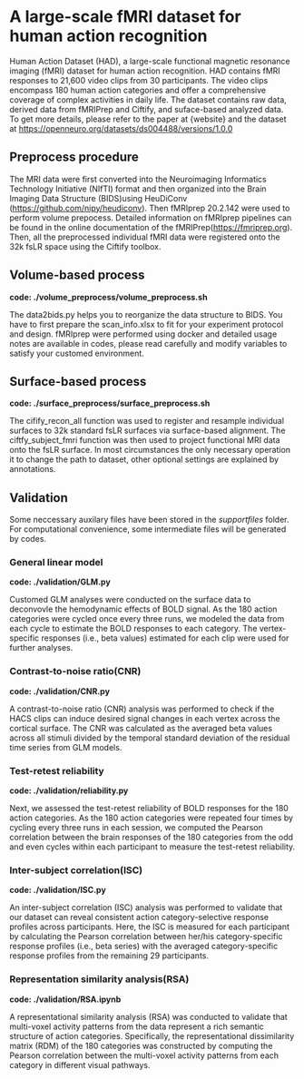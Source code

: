 # A large-scale fMRI dataset for human action recognition
Human Action Dataset (HAD), a large-scale functional magnetic resonance imaging (fMRI) dataset for human action recognition. HAD contains fMRI responses to 21,600 video clips from 30 participants. The video clips encompass 180 human action categories and offer a comprehensive coverage of complex activities in daily life. The dataset contains raw data, derived data from fMRIPrep and Ciftify, and suface-based analyzed data.   
To get more details, please refer to the paper at {website} and the dataset at https://openneuro.org/datasets/ds004488/versions/1.0.0

## Preprocess procedure
The MRI data were first converted into the Neuroimaging Informatics Technology Initiative (NIfTI) format and then organized into the Brain Imaging Data Structure (BIDS)using HeuDiConv (https://github.com/nipy/heudiconv). Then fMRIprep 20.2.142 were used to perform volume prepocess. Detailed information on fMRIprep pipelines can be found in the online documentation of the fMRIPrep(https://fmriprep.org). Then, all the preprocessed individual fMRI data were registered onto the 32k fsLR space using the Ciftify toolbox.

## Volume-based process
**code: ./volume_preprocess/volume_preprocess.sh**

The data2bids.py helps you to reorganize the data structure to BIDS. You have to first prepare the scan_info.xlsx to fit for your experiment protocol and design. 
fMRIprep were performed using docker and detailed usage notes are available in codes, please read carefully and modify variables to satisfy your customed environment.

## Surface-based process
**code: ./surface_preprocess/surface_preprocess.sh**

The cifify_recon_all function was used to register and resample individual surfaces to 32k standard fsLR surfaces via surface-based alignment. The ciftfy_subject_fmri function was then used to project functional MRI data onto the fsLR surface. 
In most circumstances the only necessary operation it to change the path to dataset, other optional settings are explained by annotations.

## Validation
Some neccessary auxilary files have been stored in the *supportfiles* folder.
For computational convenience, some intermediate files will be generated by codes.
### General linear model

**code: ./validation/GLM.py**

Customed GLM analyses were conducted on the surface data to deconvovle the hemodynamic effects of BOLD signal. As the 180 action categories were cycled once every three runs, we modeled the data from each cycle to estimate the BOLD responses to each category. The vertex-specific responses (i.e., beta values) estimated for each clip were used for further analyses.

### Contrast-to-noise ratio(CNR)

**code: ./validation/CNR.py**

A contrast-to-noise ratio (CNR) analysis was performed to check if the HACS clips can induce desired signal changes in each vertex across the cortical surface. The CNR was calculated as the averaged beta values across all stimuli divided by the temporal standard deviation of the residual time series from GLM models. 

### Test-retest reliability

**code: ./validation/reliability.py**

Next, we assessed the test-retest reliability of BOLD responses for the 180 action categories. As the 180 action categories were repeated four times by cycling every three runs in each session, we computed the Pearson correlation between the brain responses of the 180 categories from the odd and even cycles within each participant to measure the test-retest reliability. 

### Inter-subject correlation(ISC)

**code: ./validation/ISC.py**

An inter-subject correlation (ISC) analysis was performed to validate that our dataset can reveal consistent action category-selective response profiles across participants. Here, the ISC is measured for each participant by calculating the Pearson correlation between her/his category-specific response profiles (i.e., beta series) with the averaged category-specific response profiles from the remaining 29 participants.

### Representation similarity analysis(RSA)

**code: ./validation/RSA.ipynb**

A representational similarity analysis (RSA) was conducted to validate that multi-voxel activity patterns from the data represent a rich semantic structure of action categories. Specifically, the representational dissimilarity matrix (RDM) of the 180 categories was constructed by computing the Pearson correlation between the multi-voxel activity patterns from each category in different visual pathways.


